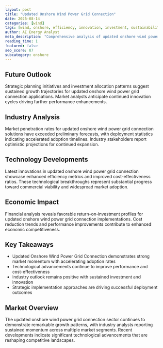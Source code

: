 ```yaml
---
layout: post
title: "Updated Onshore Wind Power Grid Connection"
date: 2025-08-14
categories: [wind]
tags: [wind, onshore, efficiency, innovation, investment, sustainability]
author: AI Energy Analyst
meta_description: "Comprehensive analysis of updated onshore wind power grid connection covering market trends, technology developments, and industry outlook. Discover key insights and future projections."
reading_time: 1
featured: false
seo_score: 87
subcategory: onshore
---
```


## Future Outlook

Strategic planning initiatives and investment allocation patterns suggest sustained growth trajectories for updated onshore wind power grid connection applications. Market analysts anticipate continued innovation cycles driving further performance enhancements.

## Industry Analysis

Market penetration rates for updated onshore wind power grid connection solutions have exceeded preliminary forecasts, with deployment statistics indicating accelerated adoption timelines. Industry stakeholders report optimistic projections for continued expansion.

## Technology Developments

Latest innovations in updated onshore wind power grid connection showcase enhanced efficiency metrics and improved cost-effectiveness ratios. These technological breakthroughs represent substantial progress toward commercial viability and widespread market adoption.

## Economic Impact

Financial analysis reveals favorable return-on-investment profiles for updated onshore wind power grid connection implementations. Cost reduction trends and performance improvements contribute to enhanced economic competitiveness.

## Key Takeaways

- Updated Onshore Wind Power Grid Connection demonstrates strong market momentum with accelerating adoption rates
- Technological advancements continue to improve performance and cost-effectiveness
- Industry outlook remains positive with sustained investment and innovation
- Strategic implementation approaches are driving successful deployment outcomes

## Market Overview

The updated onshore wind power grid connection sector continues to demonstrate remarkable growth patterns, with industry analysts reporting sustained momentum across multiple market segments. Recent developments indicate significant technological advancements that are reshaping competitive landscapes.

